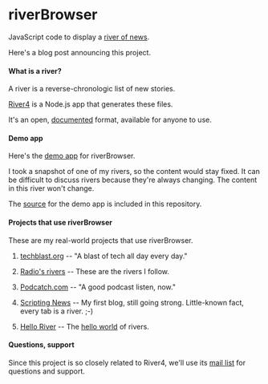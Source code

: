 # riverBrowser

JavaScript code to display a <a href="http://scripting.com/2014/06/02/whatIsARiverOfNewsAggregator.html">river of news</a>.

Here's a blog post announcing this project.

#### What is a river?

A river is a reverse-chronologic list of new stories. 

<a href="https://github.com/scripting/river4">River4</a> is a Node.js app that generates these files. 

It's an open, <a href="http://riverjs.org/">documented</a> format, available for anyone to use.

#### Demo app

Here's the <a href="http://fargo.io/code/browsers/riverbrowserdemo.html">demo app</a> for riverBrowser.

I took a snapshot of one of my rivers, so the content would stay fixed. It can be difficult to discuss rivers because they're always changing. The content in this river won't change. 

The <a href="https://github.com/scripting/riverBrowser/blob/master/riverbrowserdemo.html">source</a> for the demo app is included in this repository.

#### Projects that use riverBrowser

These are my real-world projects that use riverBrowser. 

1. <a href="http://techblast.org/">techblast.org</a> -- "A blast of tech all day every day."

2. <a href="http://radio3.io/rivers/">Radio's rivers</a> -- These are the rivers I follow.  

3. <a href="http://podcatch.com/">Podcatch.com</a> -- "A good podcast listen, now."

4. <a href="http://scripting.com/">Scripting News</a> -- My first blog, still going strong. Little-known fact, every tab is a river. ;-)

5. <a href="http://fargo.io/code/helloriver/index.html">Hello River</a> -- The <a href="http://river4.smallpict.com/2014/10/05/theHelloWorldOfRivers.html">hello world</a> of rivers. 

#### Questions, support

Since this project is so closely related to River4, we'll use its <a href="https://groups.google.com/forum/?fromgroups#!forum/river4">mail list</a> for questions and support. 

